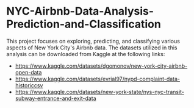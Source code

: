 # NYC-Airbnb-Data-Analysis-Prediction-and-Classification

This project focuses on exploring, predicting, and classifying various aspects of New York City's Airbnb data. The datasets utilized in this analysis can be downloaded from Kaggle at the following links:

- https://www.kaggle.com/datasets/dgomonov/new-york-city-airbnb-open-data
- https://www.kaggle.com/datasets/evrial97/nypd-complaint-data-historiccsv
- https://www.kaggle.com/datasets/new-york-state/nys-nyc-transit-subway-entrance-and-exit-data

